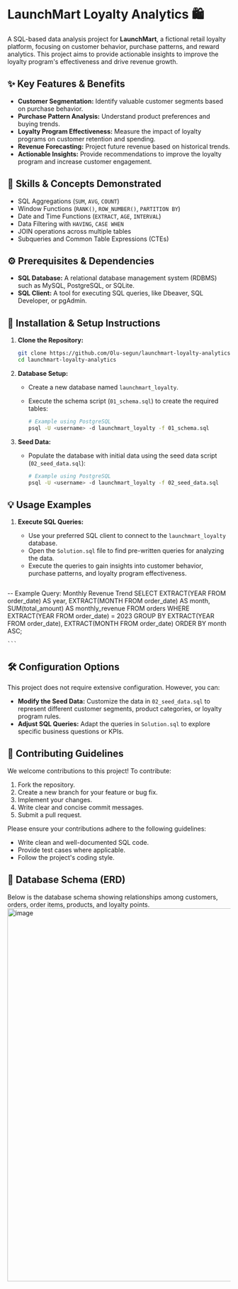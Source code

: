 # LaunchMart Loyalty Analytics 🛍️

A SQL-based data analysis project for **LaunchMart**, a fictional retail loyalty platform, focusing on customer behavior, purchase patterns, and reward analytics. This project aims to provide actionable insights to improve the loyalty program's effectiveness and drive revenue growth.

## ✨ Key Features & Benefits

*   **Customer Segmentation:** Identify valuable customer segments based on purchase behavior.
*   **Purchase Pattern Analysis:** Understand product preferences and buying trends.
*   **Loyalty Program Effectiveness:** Measure the impact of loyalty programs on customer retention and spending.
*   **Revenue Forecasting:** Project future revenue based on historical trends.
*   **Actionable Insights:** Provide recommendations to improve the loyalty program and increase customer engagement.

## 🧠 Skills & Concepts Demonstrated

- SQL Aggregations (`SUM`, `AVG`, `COUNT`)
- Window Functions (`RANK()`, `ROW_NUMBER()`, `PARTITION BY`)
- Date and Time Functions (`EXTRACT`, `AGE`, `INTERVAL`)
- Data Filtering with `HAVING`, `CASE WHEN`
- JOIN operations across multiple tables
- Subqueries and Common Table Expressions (CTEs)

## ⚙️ Prerequisites & Dependencies

*   **SQL Database:** A relational database management system (RDBMS) such as MySQL, PostgreSQL, or SQLite.
*   **SQL Client:** A tool for executing SQL queries, like Dbeaver, SQL Developer, or pgAdmin.

## 🚀 Installation & Setup Instructions

1.  **Clone the Repository:**

    ```bash
    git clone https://github.com/Olu-segun/launchmart-loyalty-analytics.git
    cd launchmart-loyalty-analytics
    ```

2.  **Database Setup:**

    *   Create a new database named `launchmart_loyalty`.
    *   Execute the schema script (`01_schema.sql`) to create the required tables:

        ```bash
        # Example using PostgreSQL
        psql -U <username> -d launchmart_loyalty -f 01_schema.sql

        ```

3.  **Seed Data:**

    *   Populate the database with initial data using the seed data script (`02_seed_data.sql`):

        ```bash
        # Example using PostgreSQL
        psql -U <username> -d launchmart_loyalty -f 02_seed_data.sql

        ```

## 💡 Usage Examples

1.  **Execute SQL Queries:**

    *   Use your preferred SQL client to connect to the `launchmart_loyalty` database.
    *   Open the `Solution.sql` file to find pre-written queries for analyzing the data.
    *   Execute the queries to gain insights into customer behavior, purchase patterns, and loyalty program effectiveness.

    ```sql
    
-- Example Query: Monthly Revenue Trend
SELECT 
    EXTRACT(YEAR FROM order_date) AS year,
    EXTRACT(MONTH FROM order_date) AS month,
    SUM(total_amount) AS monthly_revenue
FROM orders
WHERE EXTRACT(YEAR FROM order_date) = 2023
GROUP BY EXTRACT(YEAR FROM order_date), EXTRACT(MONTH FROM order_date)
ORDER BY month ASC;


    ```

## 🛠️ Configuration Options

This project does not require extensive configuration. However, you can:

*   **Modify the Seed Data:** Customize the data in `02_seed_data.sql` to represent different customer segments, product categories, or loyalty program rules.
*   **Adjust SQL Queries:** Adapt the queries in `Solution.sql` to explore specific business questions or KPIs.

## 🤝 Contributing Guidelines

We welcome contributions to this project! To contribute:

1.  Fork the repository.
2.  Create a new branch for your feature or bug fix.
3.  Implement your changes.
4.  Write clear and concise commit messages.
5.  Submit a pull request.

Please ensure your contributions adhere to the following guidelines:

*   Write clean and well-documented SQL code.
*   Provide test cases where applicable.
*   Follow the project's coding style.


## 🧭 Database Schema (ERD)

Below is the database schema showing relationships among customers, orders, order items, products, and loyalty points.
<img width="826" height="840" alt="image" src="https://github.com/user-attachments/assets/732d67ba-68ac-4eb4-b9d7-6ddbbc03bca0" />